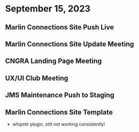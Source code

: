 # September 15, 2023

## Marlin Connections Site Push Live

## Marlin Connections Site Update Meeting

## CNGRA Landing Page Meeting

## UX/UI Club Meeting

## JMS Maintenance Push to Staging

## Marlin Connections Site Template
- whipstir plugin, still not working consistently!
